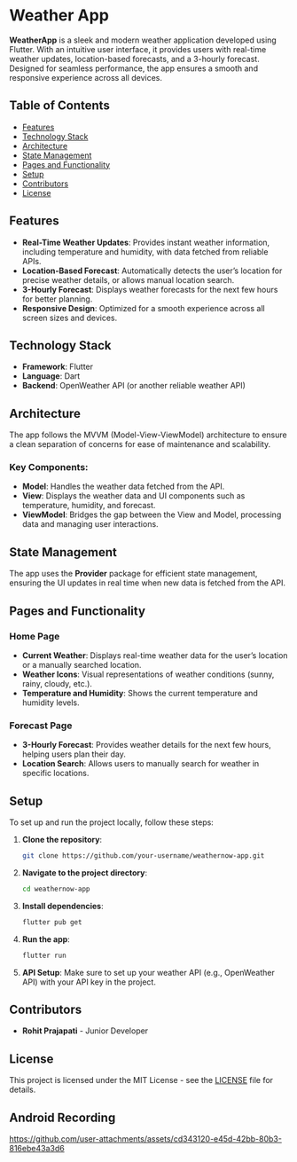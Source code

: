 

# Weather App

**WeatherApp** is a sleek and modern weather application developed using Flutter. With an intuitive user interface, it provides users with real-time weather updates, location-based forecasts, and a 3-hourly forecast. Designed for seamless performance, the app ensures a smooth and responsive experience across all devices.

## Table of Contents

- [Features](#features)
- [Technology Stack](#technology-stack)
- [Architecture](#architecture)
- [State Management](#state-management)
- [Pages and Functionality](#pages-and-functionality)
- [Setup](#setup)
- [Contributors](#contributors)
- [License](#license)

## Features

- **Real-Time Weather Updates**: Provides instant weather information, including temperature and humidity, with data fetched from reliable APIs.
- **Location-Based Forecast**: Automatically detects the user’s location for precise weather details, or allows manual location search.
- **3-Hourly Forecast**: Displays weather forecasts for the next few hours for better planning.
- **Responsive Design**: Optimized for a smooth experience across all screen sizes and devices.

## Technology Stack

- **Framework**: Flutter
- **Language**: Dart
- **Backend**: OpenWeather API (or another reliable weather API)

## Architecture

The app follows the MVVM (Model-View-ViewModel) architecture to ensure a clean separation of concerns for ease of maintenance and scalability.

### Key Components:

- **Model**: Handles the weather data fetched from the API.
- **View**: Displays the weather data and UI components such as temperature, humidity, and forecast.
- **ViewModel**: Bridges the gap between the View and Model, processing data and managing user interactions.

## State Management

The app uses the **Provider** package for efficient state management, ensuring the UI updates in real time when new data is fetched from the API.

## Pages and Functionality

### Home Page

- **Current Weather**: Displays real-time weather data for the user’s location or a manually searched location.
- **Weather Icons**: Visual representations of weather conditions (sunny, rainy, cloudy, etc.).
- **Temperature and Humidity**: Shows the current temperature and humidity levels.

### Forecast Page

- **3-Hourly Forecast**: Provides weather details for the next few hours, helping users plan their day.
- **Location Search**: Allows users to manually search for weather in specific locations.

## Setup

To set up and run the project locally, follow these steps:

1. **Clone the repository**:

   ```bash
   git clone https://github.com/your-username/weathernow-app.git
   ```

2. **Navigate to the project directory**:

   ```bash
   cd weathernow-app
   ```

3. **Install dependencies**:

   ```bash
   flutter pub get
   ```

4. **Run the app**:

   ```bash
   flutter run
   ```

5. **API Setup**: Make sure to set up your weather API (e.g., OpenWeather API) with your API key in the project.

## Contributors

- **Rohit Prajapati** - Junior Developer

## License

This project is licensed under the MIT License - see the [LICENSE](LICENSE) file for details.

## Android Recording 

https://github.com/user-attachments/assets/cd343120-e45d-42bb-80b3-816ebe43a3d6

